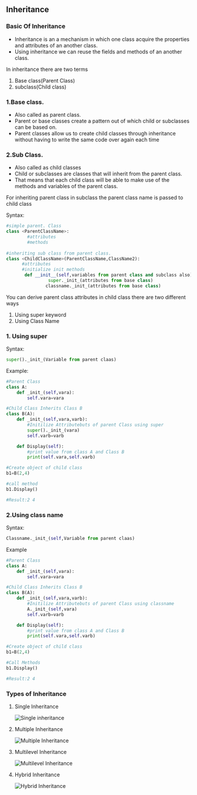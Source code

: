 ## Inheritance

### Basic Of Inheritance
- Inheritance is an a mechanism in which one class acquire the properties and attributes of an another class.
- Using inheritance we can reuse the fields and methods of an another class.

In inheritance there are two terms

  1. Base class(Parent Class)
  2. subclass(Child class)

### 1.Base class.

- Also called as parent class.
- Parent or base classes create a pattern out of which child or subclasses can be based on. 
- Parent classes allow us to create child classes through inheritance without having to write the same code over again each time

### 2.Sub Class.

- Also called as child classes
- Child or subclasses are classes that will inherit from the parent class. 
- That means that each child class will be able to make use of the methods and variables of the parent class.

For inheriting parent class in subclass the parent  class name is passed to child class

Syntax:
```python
#simple parent. Class
class <ParentClassName>:
        #attributes
        #methods
        
#inheriting sub class from parent class.
class <ChildClassName>(ParentClassName,ClassName2):
      #attributes
      #initialize init methods
       def __init__(self,variables from parent class and subclass also):
                super._init_(attributes from base class)
               classname._init_(attributes from base class)

```
You can derive parent class attributes in child class there are two different ways 

  1. Using super keyword
  2. Using Class Name

### 1. Using super
Syntax:
```python
super()._init_(Variable from parent claas)
```
Example:
```python
#Parent Class
class A:
	def _init_(self,vara):
		self.vara=vara

#Child Class Inherits Class B
class B(A):
	def _init_(self,vara,varb):
		#Initilize Attributebuts of parent Class using super
		super()._init_(vara)
		self.varb=varb

	def Display(self):
		#print value from class A and Class B
		print(self.vara,self.varb)

#Create object of child class
b1=B(2,4)

#call method
b1.Display()

#Result:2 4
```



### 2.Using class name

Syntax:
```python
Classname._init_(self,Variable from parent claas)
```

Example
```python
#Parent Class
class A:
	def _init_(self,vara):
		self.vara=vara

#Child Class Inherits Class B
class B(A):
	def _init_(self,vara,varb):
		#Initilize Attributebuts of parent Class using classname
		A._init_(self,vara)
		self.varb=varb

	def Display(self):
		#print value from class A and Class B
		print(self.vara,self.varb)

#Create object of child class
b1=B(2,4)

#Call Methods
b1.Display()

#Result:2 4
```
           



### Types of Inheritance
 1. Single Inheritance
 
 	![Single inheritance](https://github.com/chavarera/PythonScript/blob/master/Class/singleinheritance.png)
	
 2. Multiple Inheritance
 
 	![Multiple Inheritance](https://github.com/chavarera/PythonScript/blob/master/Class/multipleinheritance.png)
	
 3. Multilevel Inheritance
 
 	![Multilevel Inheritance](https://github.com/chavarera/PythonScript/blob/master/Class/multilevelinheritance.png)
	
 4. Hybrid Inheritance
 
	![Hybrid Inheritance](https://github.com/chavarera/PythonScript/blob/master/Class/hybridinheritance.png)
